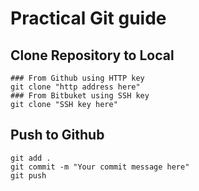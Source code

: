 # Practical Git guide

## Clone Repository to Local
```
### From Github using HTTP key
git clone "http address here"
### From Bitbuket using SSH key
git clone "SSH key here"
```

## Push to Github
```
git add .
git commit -m "Your commit message here"
git push
```
